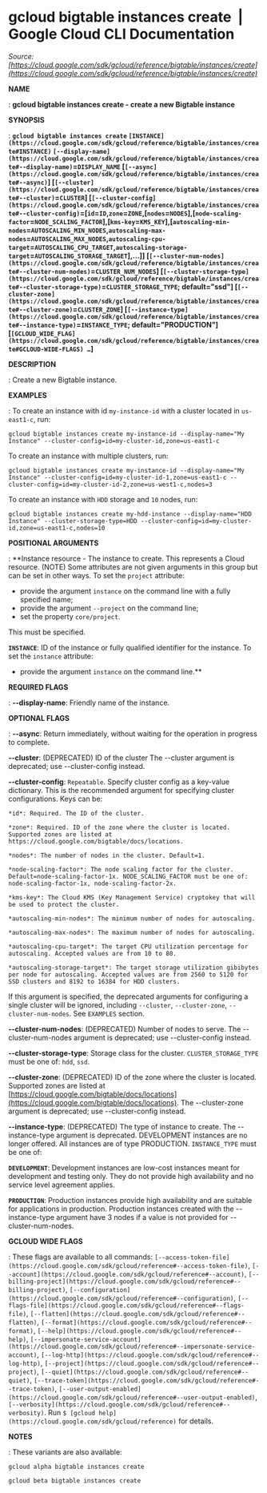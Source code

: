# gcloud bigtable instances create  |  Google Cloud CLI Documentation

*Source: [https://cloud.google.com/sdk/gcloud/reference/bigtable/instances/create](https://cloud.google.com/sdk/gcloud/reference/bigtable/instances/create)*

**NAME**

: **gcloud bigtable instances create - create a new Bigtable instance**

**SYNOPSIS**

: **`gcloud bigtable instances create` `[INSTANCE](https://cloud.google.com/sdk/gcloud/reference/bigtable/instances/create#INSTANCE)` `[--display-name](https://cloud.google.com/sdk/gcloud/reference/bigtable/instances/create#--display-name)`=`DISPLAY_NAME` [`[--async](https://cloud.google.com/sdk/gcloud/reference/bigtable/instances/create#--async)`] [`[--cluster](https://cloud.google.com/sdk/gcloud/reference/bigtable/instances/create#--cluster)`=`CLUSTER`] [`[--cluster-config](https://cloud.google.com/sdk/gcloud/reference/bigtable/instances/create#--cluster-config)`=[`id`=`ID`,`zone`=`ZONE`,[`nodes`=`NODES`],[`node-scaling-factor`=`NODE_SCALING_FACTOR`],[`kms-key`=`KMS_KEY`],[`autoscaling-min-nodes`=`AUTOSCALING_MIN_NODES`,`autoscaling-max-nodes`=`AUTOSCALING_MAX_NODES`,`autoscaling-cpu-target`=`AUTOSCALING_CPU_TARGET`,`autoscaling-storage-target`=`AUTOSCALING_STORAGE_TARGET`],…]] [`[--cluster-num-nodes](https://cloud.google.com/sdk/gcloud/reference/bigtable/instances/create#--cluster-num-nodes)`=`CLUSTER_NUM_NODES`] [`[--cluster-storage-type](https://cloud.google.com/sdk/gcloud/reference/bigtable/instances/create#--cluster-storage-type)`=`CLUSTER_STORAGE_TYPE`; default="ssd"] [`[--cluster-zone](https://cloud.google.com/sdk/gcloud/reference/bigtable/instances/create#--cluster-zone)`=`CLUSTER_ZONE`] [`[--instance-type](https://cloud.google.com/sdk/gcloud/reference/bigtable/instances/create#--instance-type)`=`INSTANCE_TYPE`; default="PRODUCTION"] [`[GCLOUD_WIDE_FLAG](https://cloud.google.com/sdk/gcloud/reference/bigtable/instances/create#GCLOUD-WIDE-FLAGS) …`]**

**DESCRIPTION**

: Create a new Bigtable instance.

**EXAMPLES**

: To create an instance with id `my-instance-id` with a cluster located
in `us-east1-c`, run:

```
gcloud bigtable instances create my-instance-id --display-name="My Instance" --cluster-config=id=my-cluster-id,zone=us-east1-c
```

To create an instance with multiple clusters, run:

```
gcloud bigtable instances create my-instance-id --display-name="My Instance" --cluster-config=id=my-cluster-id-1,zone=us-east1-c --cluster-config=id=my-cluster-id-2,zone=us-west1-c,nodes=3
```

To create an instance with `HDD` storage and `10` nodes,
run:

```
gcloud bigtable instances create my-hdd-instance --display-name="HDD Instance" --cluster-storage-type=HDD --cluster-config=id=my-cluster-id,zone=us-east1-c,nodes=10
```

**POSITIONAL ARGUMENTS**

: **Instance resource - The instance to create. This represents a Cloud resource.
(NOTE) Some attributes are not given arguments in this group but can be set in
other ways.
To set the `project` attribute:

- provide the argument `instance` on the command line with a fully
specified name;
- provide the argument `--project` on the command line;
- set the property `core/project`.

This must be specified.

**`INSTANCE`**:
ID of the instance or fully qualified identifier for the instance.
To set the `instance` attribute:

- provide the argument `instance` on the command line.**

**REQUIRED FLAGS**

: **--display-name**:
Friendly name of the instance.

**OPTIONAL FLAGS**

: **--async**:
Return immediately, without waiting for the operation in progress to complete.

**--cluster**:
(DEPRECATED) ID of the cluster
The --cluster argument is deprecated; use --cluster-config instead.

**--cluster-config**:
`Repeatable`. Specify cluster config as a key-value dictionary.
This is the recommended argument for specifying cluster configurations.
Keys can be:

```
*id*: Required. The ID of the cluster.
```

```
*zone*: Required. ID of the zone where the cluster is located. Supported zones are listed at https://cloud.google.com/bigtable/docs/locations.
```

```
*nodes*: The number of nodes in the cluster. Default=1.
```

```
*node-scaling-factor*: The node scaling factor for the cluster. Default=node-scaling-factor-1x. NODE_SCALING_FACTOR must be one of: node-scaling-factor-1x, node-scaling-factor-2x.
```

```
*kms-key*: The Cloud KMS (Key Management Service) cryptokey that will be used to protect the cluster.
```

```
*autoscaling-min-nodes*: The minimum number of nodes for autoscaling.
```

```
*autoscaling-max-nodes*: The maximum number of nodes for autoscaling.
```

```
*autoscaling-cpu-target*: The target CPU utilization percentage for autoscaling. Accepted values are from 10 to 80.
```

```
*autoscaling-storage-target*: The target storage utilization gibibytes per node for autoscaling. Accepted values are from 2560 to 5120 for SSD clusters and 8192 to 16384 for HDD clusters.
```

If this argument is specified, the deprecated arguments for configuring a single
cluster will be ignored, including `--cluster`,
`--cluster-zone`, `--cluster-num-nodes`.
See `EXAMPLES` section.

**--cluster-num-nodes**:
(DEPRECATED) Number of nodes to serve.
The --cluster-num-nodes argument is deprecated; use --cluster-config instead.

**--cluster-storage-type**:
Storage class for the cluster. `CLUSTER_STORAGE_TYPE` must
be one of: `hdd`, `ssd`.

**--cluster-zone**:
(DEPRECATED) ID of the zone where the cluster is located. Supported zones are
listed at [https://cloud.google.com/bigtable/docs/locations](https://cloud.google.com/bigtable/docs/locations).
The --cluster-zone argument is deprecated; use --cluster-config instead.

**--instance-type**:
(DEPRECATED) The type of instance to create.
The --instance-type argument is deprecated. DEVELOPMENT instances are no longer
offered. All instances are of type PRODUCTION.
`INSTANCE_TYPE` must be one of:

**`DEVELOPMENT`**:
Development instances are low-cost instances meant for development and testing
only. They do not provide high availability and no service level agreement
applies.

**`PRODUCTION`**:
Production instances provide high availability and are suitable for applications
in production. Production instances created with the --instance-type argument
have 3 nodes if a value is not provided for --cluster-num-nodes.

**GCLOUD WIDE FLAGS**

: These flags are available to all commands: `[--access-token-file](https://cloud.google.com/sdk/gcloud/reference#--access-token-file)`,
`[--account](https://cloud.google.com/sdk/gcloud/reference#--account)`, `[--billing-project](https://cloud.google.com/sdk/gcloud/reference#--billing-project)`,
`[--configuration](https://cloud.google.com/sdk/gcloud/reference#--configuration)`,
`[--flags-file](https://cloud.google.com/sdk/gcloud/reference#--flags-file)`,
`[--flatten](https://cloud.google.com/sdk/gcloud/reference#--flatten)`, `[--format](https://cloud.google.com/sdk/gcloud/reference#--format)`, `[--help](https://cloud.google.com/sdk/gcloud/reference#--help)`, `[--impersonate-service-account](https://cloud.google.com/sdk/gcloud/reference#--impersonate-service-account)`,
`[--log-http](https://cloud.google.com/sdk/gcloud/reference#--log-http)`,
`[--project](https://cloud.google.com/sdk/gcloud/reference#--project)`, `[--quiet](https://cloud.google.com/sdk/gcloud/reference#--quiet)`, `[--trace-token](https://cloud.google.com/sdk/gcloud/reference#--trace-token)`, `[--user-output-enabled](https://cloud.google.com/sdk/gcloud/reference#--user-output-enabled)`,
`[--verbosity](https://cloud.google.com/sdk/gcloud/reference#--verbosity)`.
Run `$ [gcloud help](https://cloud.google.com/sdk/gcloud/reference)` for details.

**NOTES**

: These variants are also available:

```
gcloud alpha bigtable instances create
```

```
gcloud beta bigtable instances create
```